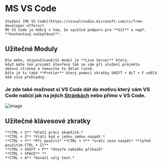 # MS VS Code
    Stažení [MS VS Code](https://visualstudio.microsoft.com/cs/free-developer-offers/)
    MS VS Code je dobrý v tom, že využívá podporu pro **Git** a např. **kontextový našeptávač**.

## Užitečné Moduly
    Dle mého, nejpoužívanější modul je **Live Server** který, 
    když máte ten projekt otevřený tak se vám při uložení projektu 
    obnoví stránka a nemusíte to dělat ručně.
    Dále je tu také **Pretier** který pomocí zkratky SHIFT + ALT + F udělá kód více přehledný.
### Je zde také možnost si VS Code dát do motivu který vám VS Code nabízí jak na jejich [Stránkách](https://marketplace.visualstudio.com/search?term=themes&target=VS&category=All%20categories&vsVersion=&sortBy=Relevance) nebo přímo v VS Code.

![image](https://user-images.githubusercontent.com/86010709/154863138-b5744c28-f1fb-4548-b469-7bcc31c24e7f.png)

## Užitečné klávesové zkratky
    **CTRL + S** *Uloží práci okamžitě.* 
    **CTRL + Z** *Vrátí kód o jednu změnu nazpět.*
    **CTRL + Y** *Při použití* **CTRL + Y** *vrátí zase nazpět* **(před použitím CTRL + Z)**
    **CTRL + SHIFT + P** *Otevře nabídku příkazů*
    **CTRL + SPACE** **
    **CTRL + A** *Označí celý text.*
